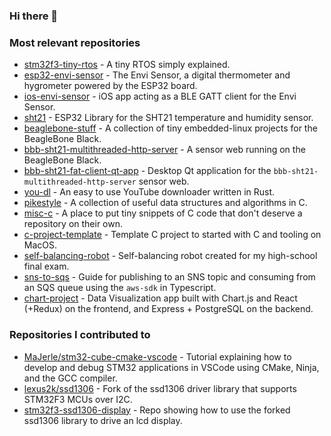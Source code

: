 ### Hi there 👋

<!--
**dehre/dehre** is a ✨ _special_ ✨ repository because its `README.md` (this file) appears on your GitHub profile.

Here are some ideas to get you started:

- 🔭 I’m currently working on ...
- 🌱 I’m currently learning ...
- 👯 I’m looking to collaborate on ...
- 🤔 I’m looking for help with ...
- 💬 Ask me about ...
- 📫 How to reach me: ...
- 😄 Pronouns: ...
- ⚡ Fun fact: ...
-->

### Most relevant repositories
- [stm32f3-tiny-rtos](https://github.com/dehre/stm32f3-tiny-rtos) - A tiny RTOS simply explained.
- [esp32-envi-sensor](https://github.com/dehre/esp32-envi-sensor) - The Envi Sensor, a digital thermometer and hygrometer powered by the ESP32 board.
- [ios-envi-sensor](https://github.com/dehre/ios-envi-sensor) - iOS app acting as a BLE GATT client for the Envi Sensor.
- [sht21](https://github.com/dehre/sht21) - ESP32 Library for the SHT21 temperature and humidity sensor.
- [beaglebone-stuff](https://github.com/dehre/beaglebone-stuff) - A collection of tiny embedded-linux projects for the BeagleBone Black.
- [bbb-sht21-multithreaded-http-server](https://github.com/dehre/bbb-sht21-multithreaded-http-server) - A sensor web running on the BeagleBone Black.
- [bbb-sht21-fat-client-qt-app](https://github.com/dehre/bbb-sht21-fat-client-qt-app) - Desktop Qt application for the `bbb-sht21-multithreaded-http-server` sensor web.
- [you-dl](https://github.com/dehre/you-dl) - An easy to use YouTube downloader written in Rust.
- [pikestyle](https://github.com/dehre/pikestyle) - A collection of useful data structures and algorithms in C.
- [misc-c](https://github.com/dehre/misc-c) - A place to put tiny snippets of C code that don't deserve a repository on their own.
- [c-project-template](https://github.com/dehre/c-project-template) - Template C project to started with C and tooling on MacOS.
- [self-balancing-robot](https://github.com/dehre/self-balancing-robot) - Self-balancing robot created for my high-school final exam.
- [sns-to-sqs](https://github.com/dehre/sns-to-sqs) - Guide for publishing to an SNS topic and consuming from an SQS queue using the `aws-sdk` in Typescript.
- [chart-project](https://github.com/dehre/chart-project) - Data Visualization app built with Chart.js and React (+Redux) on the frontend, and Express + PostgreSQL on the backend.

### Repositories I contributed to
- [MaJerle/stm32-cube-cmake-vscode](https://github.com/MaJerle/stm32-cube-cmake-vscode) - Tutorial explaining how to develop and debug STM32 applications in VSCode using CMake, Ninja, and the GCC compiler.
- [lexus2k/ssd1306](https://github.com/dehre/ssd1306/tree/stm32f3-i2c) - Fork of the ssd1306 driver library that supports STM32F3 MCUs over I2C.
- [stm32f3-ssd1306-display](https://github.com/dehre/stm32f3-ssd1306-display) - Repo showing how to use the forked ssd1306 library to drive an lcd display.
